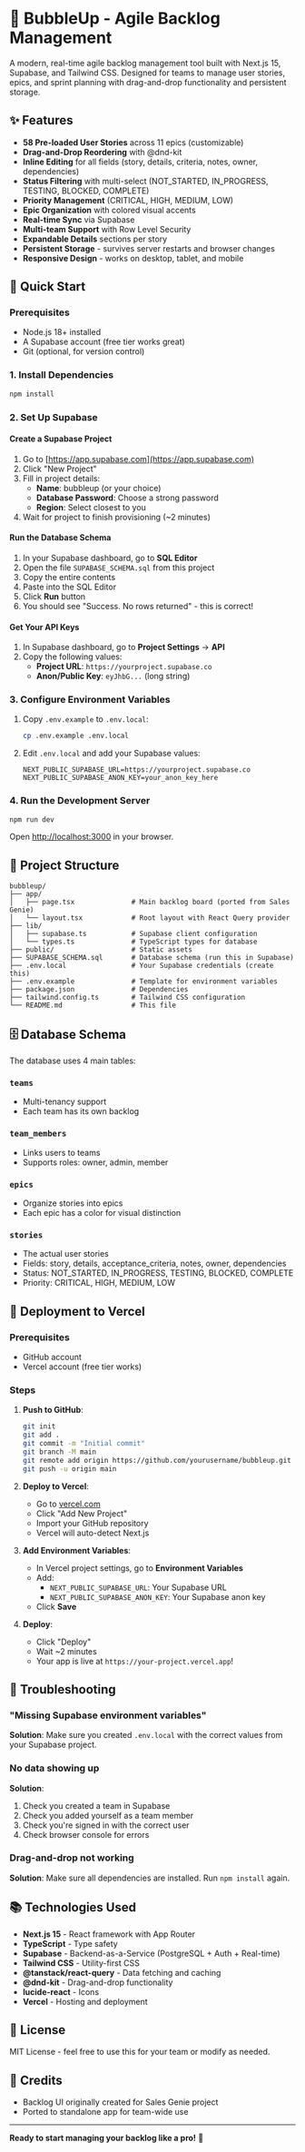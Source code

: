 # 🎯 BubbleUp - Agile Backlog Management

A modern, real-time agile backlog management tool built with Next.js 15, Supabase, and Tailwind CSS. Designed for teams to manage user stories, epics, and sprint planning with drag-and-drop functionality and persistent storage.

## ✨ Features

- **58 Pre-loaded User Stories** across 11 epics (customizable)
- **Drag-and-Drop Reordering** with @dnd-kit
- **Inline Editing** for all fields (story, details, criteria, notes, owner, dependencies)
- **Status Filtering** with multi-select (NOT_STARTED, IN_PROGRESS, TESTING, BLOCKED, COMPLETE)
- **Priority Management** (CRITICAL, HIGH, MEDIUM, LOW)
- **Epic Organization** with colored visual accents
- **Real-time Sync** via Supabase
- **Multi-team Support** with Row Level Security
- **Expandable Details** sections per story
- **Persistent Storage** - survives server restarts and browser changes
- **Responsive Design** - works on desktop, tablet, and mobile

## 🚀 Quick Start

### Prerequisites

- Node.js 18+ installed
- A Supabase account (free tier works great)
- Git (optional, for version control)

### 1. Install Dependencies

```bash
npm install
```

### 2. Set Up Supabase

#### Create a Supabase Project

1. Go to [https://app.supabase.com](https://app.supabase.com)
2. Click "New Project"
3. Fill in project details:
   - **Name**: bubbleup (or your choice)
   - **Database Password**: Choose a strong password
   - **Region**: Select closest to you
4. Wait for project to finish provisioning (~2 minutes)

#### Run the Database Schema

1. In your Supabase dashboard, go to **SQL Editor**
2. Open the file `SUPABASE_SCHEMA.sql` from this project
3. Copy the entire contents
4. Paste into the SQL Editor
5. Click **Run** button
6. You should see "Success. No rows returned" - this is correct!

#### Get Your API Keys

1. In Supabase dashboard, go to **Project Settings** → **API**
2. Copy the following values:
   - **Project URL**: `https://yourproject.supabase.co`
   - **Anon/Public Key**: `eyJhbG...` (long string)

### 3. Configure Environment Variables

1. Copy `.env.example` to `.env.local`:
   ```bash
   cp .env.example .env.local
   ```

2. Edit `.env.local` and add your Supabase values:
   ```env
   NEXT_PUBLIC_SUPABASE_URL=https://yourproject.supabase.co
   NEXT_PUBLIC_SUPABASE_ANON_KEY=your_anon_key_here
   ```

### 4. Run the Development Server

```bash
npm run dev
```

Open [http://localhost:3000](http://localhost:3000) in your browser.

## 📁 Project Structure

```
bubbleup/
├── app/
│   ├── page.tsx              # Main backlog board (ported from Sales Genie)
│   └── layout.tsx            # Root layout with React Query provider
├── lib/
│   ├── supabase.ts           # Supabase client configuration
│   └── types.ts              # TypeScript types for database
├── public/                   # Static assets
├── SUPABASE_SCHEMA.sql       # Database schema (run this in Supabase)
├── .env.local                # Your Supabase credentials (create this)
├── .env.example              # Template for environment variables
├── package.json              # Dependencies
├── tailwind.config.ts        # Tailwind CSS configuration
└── README.md                 # This file
```

## 🗄️ Database Schema

The database uses 4 main tables:

### `teams`
- Multi-tenancy support
- Each team has its own backlog

### `team_members`
- Links users to teams
- Supports roles: owner, admin, member

### `epics`
- Organize stories into epics
- Each epic has a color for visual distinction

### `stories`
- The actual user stories
- Fields: story, details, acceptance_criteria, notes, owner, dependencies
- Status: NOT_STARTED, IN_PROGRESS, TESTING, BLOCKED, COMPLETE
- Priority: CRITICAL, HIGH, MEDIUM, LOW

## 🚢 Deployment to Vercel

### Prerequisites
- GitHub account
- Vercel account (free tier works)

### Steps

1. **Push to GitHub**:
   ```bash
   git init
   git add .
   git commit -m "Initial commit"
   git branch -M main
   git remote add origin https://github.com/yourusername/bubbleup.git
   git push -u origin main
   ```

2. **Deploy to Vercel**:
   - Go to [vercel.com](https://vercel.com)
   - Click "Add New Project"
   - Import your GitHub repository
   - Vercel will auto-detect Next.js

3. **Add Environment Variables**:
   - In Vercel project settings, go to **Environment Variables**
   - Add:
     - `NEXT_PUBLIC_SUPABASE_URL`: Your Supabase URL
     - `NEXT_PUBLIC_SUPABASE_ANON_KEY`: Your Supabase anon key
   - Click **Save**

4. **Deploy**:
   - Click "Deploy"
   - Wait ~2 minutes
   - Your app is live at `https://your-project.vercel.app`!

## 🐛 Troubleshooting

### "Missing Supabase environment variables"

**Solution**: Make sure you created `.env.local` with the correct values from your Supabase project.

### No data showing up

**Solution**:
1. Check you created a team in Supabase
2. Check you added yourself as a team member
3. Check you're signed in with the correct user
4. Check browser console for errors

### Drag-and-drop not working

**Solution**: Make sure all dependencies are installed. Run `npm install` again.

## 📚 Technologies Used

- **Next.js 15** - React framework with App Router
- **TypeScript** - Type safety
- **Supabase** - Backend-as-a-Service (PostgreSQL + Auth + Real-time)
- **Tailwind CSS** - Utility-first CSS
- **@tanstack/react-query** - Data fetching and caching
- **@dnd-kit** - Drag-and-drop functionality
- **lucide-react** - Icons
- **Vercel** - Hosting and deployment

## 📝 License

MIT License - feel free to use this for your team or modify as needed.

## 🙏 Credits

- Backlog UI originally created for Sales Genie project
- Ported to standalone app for team-wide use

---

**Ready to start managing your backlog like a pro!** 🚀
